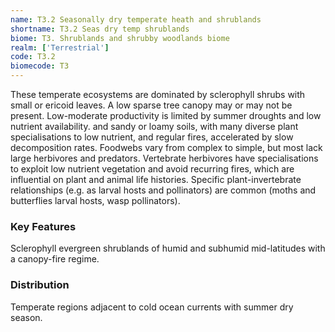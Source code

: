 ```yaml
---
name: T3.2 Seasonally dry temperate heath and shrublands
shortname: T3.2 Seas dry temp shrublands
biome: T3. Shrublands and shrubby woodlands biome
realm: ['Terrestrial']
code: T3.2
biomecode: T3
---
```


These temperate ecosystems are dominated by sclerophyll shrubs with small or ericoid leaves. A low sparse tree canopy may or may not be present. Low-moderate productivity is limited by summer droughts and low nutrient availability. and sandy or loamy soils, with many diverse plant specialisations to low nutrient, and regular fires, accelerated by slow decomposition rates. Foodwebs vary from complex to simple, but most lack large herbivores and predators. Vertebrate herbivores have specialisations to exploit low nutrient vegetation and avoid recurring fires, which are influential on plant and animal life histories. Specific plant-invertebrate relationships (e.g. as larval hosts and pollinators) are common (moths and butterflies larval hosts, wasp pollinators).

### Key Features

Sclerophyll evergreen shrublands of humid and subhumid mid-latitudes with a canopy-fire regime.

### Distribution

Temperate regions adjacent to cold ocean currents with summer dry season.

